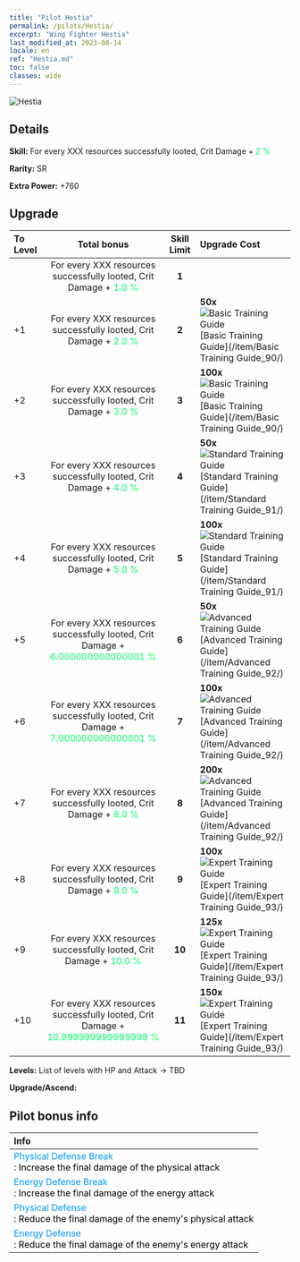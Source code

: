```yaml
---
title: "Pilot Hestia"
permalink: /pilots/Hestia/
excerpt: "Wing Fighter Hestia"
last_modified_at: 2023-08-14
locale: en
ref: "Hestia.md"
toc: false
classes: wide
---
```



 ![Hestia](/images/pilots/aviator_piece_5005.png)

## Details

 **Skill:** For every XXX resources successfully looted, Crit Damage + <span style="color: #03ff6b">Z %</span><br/><span style="color: #000000;"></span> 

 **Rarity:** SR 

 **Extra Power:** +760 



## Upgrade

  |  To Level |      Total bonus    | Skill Limit |   Upgrade Cost     |
  |:----|:-------------------:|:-------:|:-----------------|
  |   | For every XXX resources successfully looted, Crit Damage + <span style="color: #03ff6b">1.0 %</span><br/><span style="color: #000000;"></span>  | **1**  |  |
  | +1  | For every XXX resources successfully looted, Crit Damage + <span style="color: #03ff6b">2.0 %</span><br/><span style="color: #000000;"></span>  | **2**  | **50x**![Basic Training Guide](/images/item/Basic_Training_Guide_p.png)[Basic Training Guide](/item/Basic Training Guide_90/) |
  | +2  | For every XXX resources successfully looted, Crit Damage + <span style="color: #03ff6b">3.0 %</span><br/><span style="color: #000000;"></span>  | **3**  | **100x**![Basic Training Guide](/images/item/Basic_Training_Guide_p.png)[Basic Training Guide](/item/Basic Training Guide_90/) |
  | +3  | For every XXX resources successfully looted, Crit Damage + <span style="color: #03ff6b">4.0 %</span><br/><span style="color: #000000;"></span>  | **4**  | **50x**![Standard Training Guide](/images/item/Standard_Training_Guide_p.png)[Standard Training Guide](/item/Standard Training Guide_91/) |
  | +4  | For every XXX resources successfully looted, Crit Damage + <span style="color: #03ff6b">5.0 %</span><br/><span style="color: #000000;"></span>  | **5**  | **100x**![Standard Training Guide](/images/item/Standard_Training_Guide_p.png)[Standard Training Guide](/item/Standard Training Guide_91/) |
  | +5  | For every XXX resources successfully looted, Crit Damage + <span style="color: #03ff6b">6.000000000000001 %</span><br/><span style="color: #000000;"></span>  | **6**  | **50x**![Advanced Training Guide](/images/item/Advanced_Training_Guide_p.png)[Advanced Training Guide](/item/Advanced Training Guide_92/) |
  | +6  | For every XXX resources successfully looted, Crit Damage + <span style="color: #03ff6b">7.000000000000001 %</span><br/><span style="color: #000000;"></span>  | **7**  | **100x**![Advanced Training Guide](/images/item/Advanced_Training_Guide_p.png)[Advanced Training Guide](/item/Advanced Training Guide_92/) |
  | +7  | For every XXX resources successfully looted, Crit Damage + <span style="color: #03ff6b">8.0 %</span><br/><span style="color: #000000;"></span>  | **8**  | **200x**![Advanced Training Guide](/images/item/Advanced_Training_Guide_p.png)[Advanced Training Guide](/item/Advanced Training Guide_92/) |
  | +8  | For every XXX resources successfully looted, Crit Damage + <span style="color: #03ff6b">9.0 %</span><br/><span style="color: #000000;"></span>  | **9**  | **100x**![Expert Training Guide](/images/item/Expert_Training_Guide_p.png)[Expert Training Guide](/item/Expert Training Guide_93/) |
  | +9  | For every XXX resources successfully looted, Crit Damage + <span style="color: #03ff6b">10.0 %</span><br/><span style="color: #000000;"></span>  | **10**  | **125x**![Expert Training Guide](/images/item/Expert_Training_Guide_p.png)[Expert Training Guide](/item/Expert Training Guide_93/) |
  | +10  | For every XXX resources successfully looted, Crit Damage + <span style="color: #03ff6b">10.999999999999998 %</span><br/><span style="color: #000000;"></span>  | **11**  | **150x**![Expert Training Guide](/images/item/Expert_Training_Guide_p.png)[Expert Training Guide](/item/Expert Training Guide_93/) |



 **Levels:**  List of levels with HP and Attack -> TBD

 **Upgrade/Ascend:**  



## Pilot bonus info

  |  Info |
  |:------|
  | <span style="color: #0099f2">Physical Defense Break</span><br/><span style="color: #000000;">: Increase the final damage of the physical attack</span> |
  | <span style="color: #0099f2">Energy Defense Break</span><br/><span style="color: #000000;">: Increase the final damage of the energy attack</span> |
  | <span style="color: #0099f2">Physical Defense</span><br/><span style="color: #000000;">: Reduce the final damage of the enemy's physical attack</span> |
  | <span style="color: #0099f2">Energy Defense</span><br/><span style="color: #000000;">: Reduce the final damage of the enemy's energy attack</span> |


